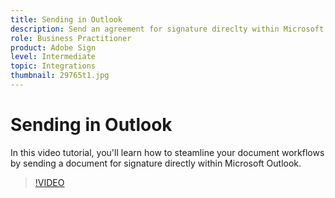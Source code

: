 ```yaml
---
title: Sending in Outlook
description: Send an agreement for signature direclty within Microsoft Outlook
role: Business Practitioner
product: Adobe Sign
level: Intermediate
topic: Integrations
thumbnail: 29765t1.jpg
---
```


# Sending in Outlook

In this video tutorial, you'll learn how to steamline your document workflows by sending a document for signature directly within Microsoft Outlook.

>[!VIDEO](https://video.tv.adobe.com/v/29765t1?hidetitle=true)
